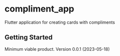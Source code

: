 # compliment_app

Flutter application for creating cards with compliments

## Getting Started

Minimum viable product. Version 0.0.1 (2023-05-18)
